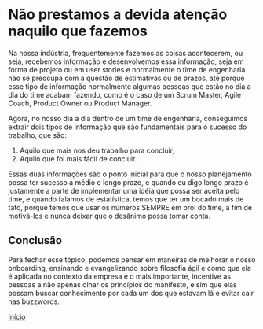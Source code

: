 # Não prestamos a devida atenção naquilo que fazemos

Na nossa indústria, frequentemente fazemos as coisas acontecerem, ou seja, recebemos informação e desenvolvemos essa informação, seja em forma de projeto ou em user stories e normalmente o time de engenharia não se preocupa com a questão de estimativas ou de prazos, até porque esse tipo de informação normalmente algumas pessoas que estão no dia a dia do time acabam fazendo, como é o caso de um Scrum Master, Agile Coach, Product Owner ou Product Manager.

Agora, no nosso dia a dia dentro de um time de engenharia, conseguimos extrair dois tipos de informação que são fundamentais para o sucesso do trabalho, que são: 

1. Aquilo que mais nos deu trabalho para concluir;
2. Aquilo que foi mais fácil de concluir.

Essas duas informações são o ponto inicial para que o nosso planejamento possa ter sucesso a médio e longo prazo, e quando eu digo longo prazo é justamente a parte de implementar uma idéia que possa ser aceita pelo time, e quando falamos de estatística, temos que ter um bocado mais de tato, porque temos que usar os números SEMPRE em prol do time, a fim de motivá-los e nunca deixar que o desânimo possa tomar conta.

## Conclusão

Para fechar esse tópico, podemos pensar em maneiras de melhorar o nosso onboarding, ensinando e evangelizando sobre filosofia ágil e como que ela é aplicada no contexto da empresa e o mais importante, incentive as pessoas a não apenas olhar os princípios do manifesto, e sim que elas possam buscar conhecimento por cada um dos que estavam lá e evitar cair nas buzzwords.

[Início](https://github.com/thiagomarquessp/dividir-para-conquistar/blob/master/README.md)